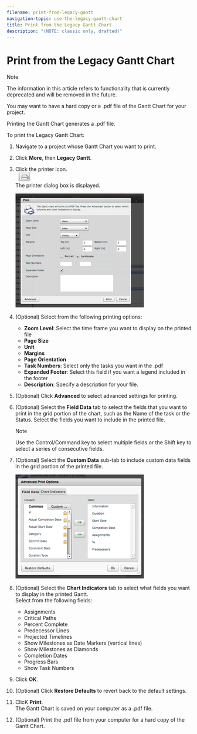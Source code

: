```yaml
---
filename: print-from-legacy-gantt
navigation-topic: use-the-legacy-gantt-chart
title: Print from the Legacy Gantt Chart
description: "(NOTE: classic only, drafted)"
---
```


# Print from the Legacy Gantt Chart

<!--
<p data-mc-conditions="QuicksilverOrClassic.Draft mode">(NOTE:&nbsp;classic only, drafted)</p>
-->

>[!NOTE]
>
>The information in this article refers to functionality that is currently deprecated and will be removed in the future.

You may want to have a hard copy or a .pdf file of the Gantt Chart for your project.&nbsp;

Printing the Gantt Chart generates a .pdf file.&nbsp;

To print the Legacy Gantt Chart:

1. Navigate to a project whose Gantt Chart you want to print.
1. Click **More**, then **Legacy Gantt**.

1. Click the printer icon.  
   &nbsp; ![](assets/3.png)  
   The printer dialog box is displayed.

   ![](assets/print-dlg-350x310.png)

1. (Optional) Select from the following printing options:

   * **Zoom Level**: Select the time frame you want to display on the printed file
   * **Page Size**
   * **Unit**
   * **Margins**
   * **Page Orientation**
   * **Task Numbers**: Select only the tasks you want in the .pdf
   * **Expanded Footer**: Select this field if you want a legend included in the footer&nbsp;
   * **Description**: Specify a description for your file.&nbsp;

1. (Optional) Click **Advanced** to select advanced settings for printing.
1. (Optional) Select the **Field Data** tab to select the fields that you want to print in the grid portion of the chart, such as the Name of the task or the Status. Select the fields you want to include in the printed file.

   >[!NOTE]
   >
   >Use the Control/Command key to select multiple fields or the Shift key to select a series of consecutive fields.

1. (Optional) Select the **Custom Data** sub-tab to include custom data fields in the grid portion of the printed file.&nbsp;

   ![](assets/advance-print-dlg-350x283.png)

1. (Optional) Select the **Chart Indicators** tab to select what fields you want to display in the printed Gantt.  
   Select from the following fields:

   * Assignments
   * Critical Paths
   * Percent Complete
   * Predecessor Lines
   * Projected Timelines
   * Show Milestones as Date Markers (vertical lines)
   * Show Milestones as Diamonds
   * Completion Dates
   * Progress Bars
   * Show Task Numbers

1. Click **OK**.
1. (Optional) Click **Restore Defaults** to revert back to the default settings.
1. ClicK **Print**.  
   The Gantt Chart is saved on your computer as a .pdf file.

1. (Optional) Print the .pdf file from your computer for a hard copy of the Gantt Chart.&nbsp;

